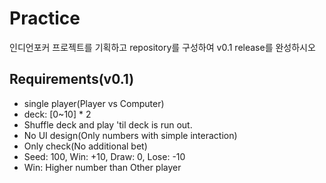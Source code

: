 # Practice

인디언포커 프로젝트를 기획하고 repository를 구성하여 v0.1 release를 완성하시오

## Requirements(v0.1)

- single player(Player vs Computer)
- deck: [0~10] \* 2
- Shuffle deck and play 'til deck is run out.
- No UI design(Only numbers with simple interaction)
- Only check(No additional bet)
- Seed: 100, Win: +10, Draw: 0, Lose: -10
- Win: Higher number than Other player

